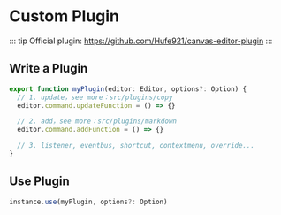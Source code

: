 # Custom Plugin

::: tip
Official plugin: https://github.com/Hufe921/canvas-editor-plugin
:::

## Write a Plugin

```javascript
export function myPlugin(editor: Editor, options?: Option) {
  // 1. update，see more：src/plugins/copy
  editor.command.updateFunction = () => {}

  // 2. add，see more：src/plugins/markdown
  editor.command.addFunction = () => {}

  // 3. listener, eventbus, shortcut, contextmenu, override...
}
```

## Use Plugin

```javascript
instance.use(myPlugin, options?: Option)
```
